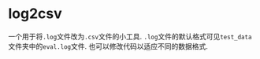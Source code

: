 # log2csv

一个用于将`.log`文件改为`.csv`文件的小工具.
`.log`文件的默认格式可见`test_data`文件夹中的`eval.log`文件.
也可以修改代码以适应不同的数据格式.
